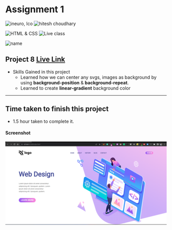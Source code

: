 # Assignment 1

![ineuro, lco](https://img.shields.io/badge/iNeuron-LCO-green)
![hitesh choudhary](https://img.shields.io/badge/Hitesh--Choudhary-Full--stack--JS--bootcamp-red)

![HTML & CSS](https://img.shields.io/badge/HTML-CSS-orange)
![Live class](https://img.shields.io/badge/LIVE--CLASS-PROJECT--8-lightgrey)

![name](https://img.shields.io/badge/Kaushal--Mehta-MCA--last--year-lightgrey)

## Project 8 [Live Link](https://live-proj-8.netlify.app)

-   Skills Gained in this project
    -   Learned how we can center any svgs, images as background by using **background-position** & **background-repeat**.
    -   Learned to create **linear-gradient** background color

---

## Time taken to finish this project

-   1.5 hour taken to complete it.

#### Screenshot

![Desktop](./screenshots/project-8.png)
